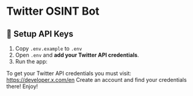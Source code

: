 ﻿# Twitter OSINT Bot
## 🔑 Setup API Keys
1. Copy `.env.example` to `.env`
2. Open `.env` and **add your Twitter API credentials**.
3. Run the app:

To get your Twitter API credentials you must visit: https://developer.x.com/en
Create an account and find your credentials there!
Enjoy!
